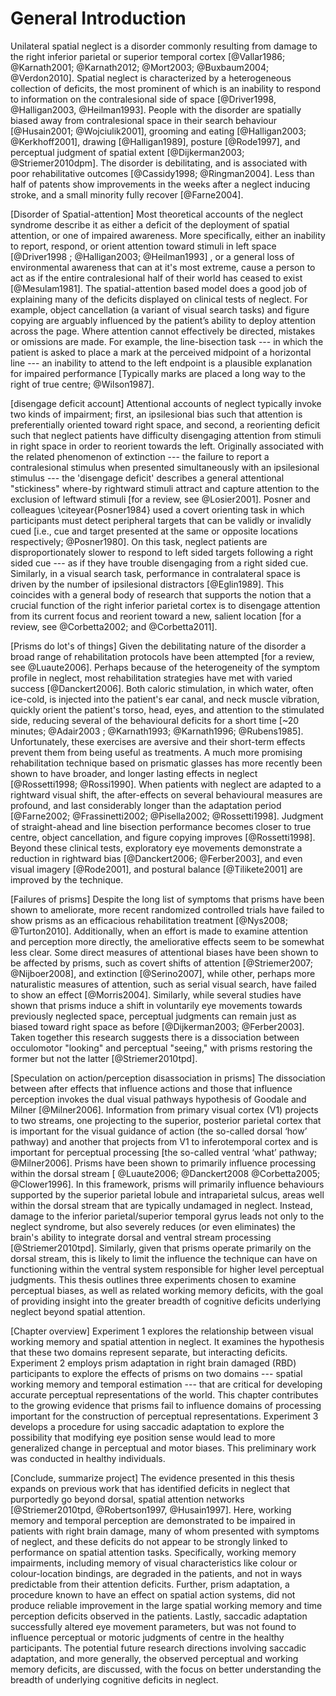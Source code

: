 General Introduction 
======================


Unilateral spatial neglect is a disorder commonly resulting from
damage to the right inferior parietal or superior temporal cortex
[@Vallar1986; @Karnath2001; @Karnath2012; @Mort2003; @Buxbaum2004;
@Verdon2010]. Spatial neglect is characterized by a heterogeneous 
collection of
deficits, the most prominent of which is an inability to
respond to information on the contralesional side of space
[@Driver1998, @Halligan2003, @Heilman1993]. 
People
with the disorder are spatially biased away from contralesional
space in their search behaviour [@Husain2001; @Wojciulik2001],
grooming and eating [@Halligan2003; @Kerkhoff2001], drawing
[@Halligan1989], posture [@Rode1997], and perceptual judgment of
spatial extent [@Dijkerman2003; @Striemer2010dpm].  The disorder
is debilitating,
and is associated with poor rehabilitative outcomes [@Cassidy1998;
@Ringman2004].  Less than half of patents show improvements in the
weeks after a neglect inducing stroke, and a small minority fully
recover [@Farne2004].

[Disorder of Spatial-attention] Most theoretical accounts of the
neglect syndrome describe it as either a deficit of the deployment
of spatial attention, or one of impaired awareness. More
specifically, either an inability to report, respond, or orient
attention toward stimuli in left space [@Driver1998 ;
@Halligan2003; @Heilman1993] , or a general loss of environmental
awareness that can at it's most extreme, cause a person to act as
if the entire contralesional half of their world has ceased to
exist [@Mesulam1981]. The spatial-attention based model does a
good job of explaining many of the deficits displayed on clinical
tests of neglect. For example, object cancellation (a variant of
visual search tasks) and figure copying  are arguably influenced
by the patient’s ability to deploy attention across the page.
Where attention cannot effectively be directed,
mistakes or omissions are made. For example, the
line-bisection task --- in which the patient is asked to place a
mark at the perceived midpoint of a horizontal line --- an inability
to attend to the left endpoint is a plausible explanation for impaired
performance [Typically marks are placed a long way to the
right of true centre; @Wilson1987].

[disengage deficit account] Attentional accounts of neglect
typically invoke two kinds of impairment; first, an ipsilesional
bias such that attention is preferentially oriented toward right
space, and second, a reorienting deficit such that neglect
patients have difficulty disengaging attention from stimuli in
right space in order to reorient towards the left. Originally
associated with the related phenomenon of extinction --- the
failure to report a contralesional stimulus when presented
simultaneously with an ipsilesional stimulus --- the 'disengage
deficit' describes a general attentional "stickiness" where-by
rightward stimuli attract and capture attention to the exclusion
of leftward stimuli [for a review, see @Losier2001].
Posner and colleagues \citeyear{Posner1984}
used a covert orienting task in which participants must detect
peripheral targets that can be validly or invalidly cued [i.e.,
cue and target presented at the same or opposite locations
respectively; @Posner1980]. On this task, neglect patients are
disproportionately slower to respond to left sided targets
following a right sided cue --- as if they have trouble disengaging
from a right sided cue.  Similarly, in a
visual search task, performance in contralateral space is driven
by the number of ipsilesional distractors [@Eglin1989]. This
coincides with a general body of research that supports the notion
that a crucial function of the right inferior parietal cortex is
to disengage attention from its current focus and reorient toward
a new, salient location [for a review, see @Corbetta2002; and
@Corbetta2011].

[Prisms do lot's of things] Given the debilitating nature of the
disorder a broad range of rehabilitation protocols have been
attempted [for a review, see @Luaute2006]. Perhaps because of the
heterogeneity of the symptom profile in neglect, most
rehabilitation strategies have met with varied success
[@Danckert2006]. Both caloric stimulation, in which water, often
ice-cold, is injected into the patient's ear canal, and neck
muscle vibration, quickly orient the patient's torso, head, eyes,
and attention to the stimulated side, reducing several of the
behavioural deficits for a short time [~20 minutes; @Adair2003 ;
@Karnath1993; @Karnath1996; @Rubens1985].  Unfortunately, these
exercises are aversive and their short-term effects prevent them
from being useful as treatments. A much more promising
rehabilitation technique based on prismatic glasses has more recently
been shown to have broader, and longer lasting effects in neglect
[@Rossetti1998; @Rossi1990]. When patients with neglect are
adapted to a rightward visual shift, the
after-effects on several behavioural measures are profound, and
last considerably longer than the adaptation period [@Farne2002;
@Frassinetti2002; @Pisella2002; @Rossetti1998].  Judgment of
straight-ahead and line bisection performance becomes closer to
true centre, object cancellation, and figure copying improves
[@Rossetti1998]. Beyond these clinical tests, exploratory eye 
movements demonstrate a
reduction in rightward bias [@Danckert2006; @Ferber2003], and even
visual imagery [@Rode2001], and postural balance [@Tilikete2001] are
improved by the technique.

[Failures of prisms] Despite the long list of symptoms that prisms
have been shown to ameliorate, more recent randomized controlled
trials have failed to show prisms as an efficacious rehabilitation
treatment [@Nys2008; @Turton2010]. Additionally, when an effort is
made to examine attention and perception more directly, the
ameliorative effects seem to be somewhat less clear. Some direct
measures of attentional biases have been shown to be affected by
prisms, such as covert shifts of attention [@Striemer2007;
@Nijboer2008], and extinction [@Serino2007], while other, perhaps
more naturalistic measures of attention, such as serial visual
search, have failed to show an effect [@Morris2004].
Similarly, while several studies have shown that prisms induce a
shift in voluntarily eye movements towards previously neglected
space, perceptual judgments can remain just as biased toward right
space as before
[@Dijkerman2003; @Ferber2003]. Taken together this research
suggests there is a
dissociation between occulomotor "looking" and perceptual
"seeing," with prisms restoring the former but not the latter
[@Striemer2010tpd].

[Speculation on action/perception disassociation in prisms] The
dissociation between after effects that influence actions and
those that influence perception invokes the dual visual pathways
hypothesis of Goodale and Milner [@Milner2006]. Information
from primary visual cortex (V1) projects to two streams, one
projecting to the superior, posterior parietal cortex that is
important for the visual guidance of action (the so-called dorsal
‘how’ pathway) and another that projects from V1 to inferotemporal
cortex and is important for perceptual processing [the so-called
ventral ‘what’ pathway; @Milner2006]. Prisms have been shown to
primarily influence processing within the dorsal stream [
@Luaute2006; @Danckert2008 @Corbetta2005; @Clower1996].  In this framework,
prisms will primarily influence behaviours supported by the 
superior parietal lobule and intraparietal sulcus, areas well
within the dorsal stream that are typically undamaged in neglect.
Instead, damage to the inferior parietal/superior temporal gyrus
leads not only to the neglect syndrome, but also severely reduces
(or even eliminates) the brain's ability to integrate dorsal and
ventral stream processing [@Striemer2010tpd]. Similarly, given that
prisms operate primarily on the dorsal stream, this is likely to
limit the influence the technique can have on functioning within 
the ventral system responsible for higher
level perceptual judgments. This thesis outlines three experiments
chosen to examine perceptual biases, as well as related working
memory deficits, with the goal of providing insight into the
greater breadth of cognitive deficits underlying neglect beyond
spatial attention. 


[Chapter overview] Experiment 1 explores the relationship between
visual working memory and spatial attention in neglect. It examines the
hypothesis that these two domains represent separate, but
interacting deficits. Experiment 2 employs
prism adaptation in right brain damaged (RBD) participants to
explore the effects of prisms on two domains ---  spatial working
memory and temporal estimation --- that are critical for developing
accurate perceptual representations of the world. This chapter
contributes to the growing evidence that prisms fail to influence
domains of processing important for the construction of perceptual
representations. Experiment 3 develops a procedure for using saccadic
adaptation to explore the possibility that modifying eye position
sense would lead to more generalized change in perceptual and
motor biases. This preliminary 
work was conducted in healthy individuals.

[Conclude, summarize project] The evidence presented in this
thesis expands on previous work that has identified deficits in
neglect that purportedly go beyond dorsal, spatial attention
networks [@Striemer2010tpd, @Robertson1997, @Husain1997].
Here, working memory and temporal perception are demonstrated to
be impaired in patients with right brain damage, many of whom
presented with symptoms of
neglect, and these deficits do not appear to be strongly linked to
performance on spatial attention tasks. 
Specifically, working memory impairments,
including memory of visual characteristics like colour or
colour-location bindings, are degraded in the patients, and not in
ways predictable from their attention deficits. Further, prism
adaptation, a procedure known to have an effect on spatial
action systems, did not produce reliable improvement in the large
spatial working memory and time perception deficits observed in the patients.
Lastly, saccadic adaptation successfully altered eye movement
parameters, but was not found to influence perceptual or motoric
judgments of centre in the healthy participants. The potential
future research directions involving saccadic adaptation, and more
generally, the observed perceptual and working memory deficits, are
discussed, with the focus on better understanding the breadth of
underlying cognitive deficits in neglect.

